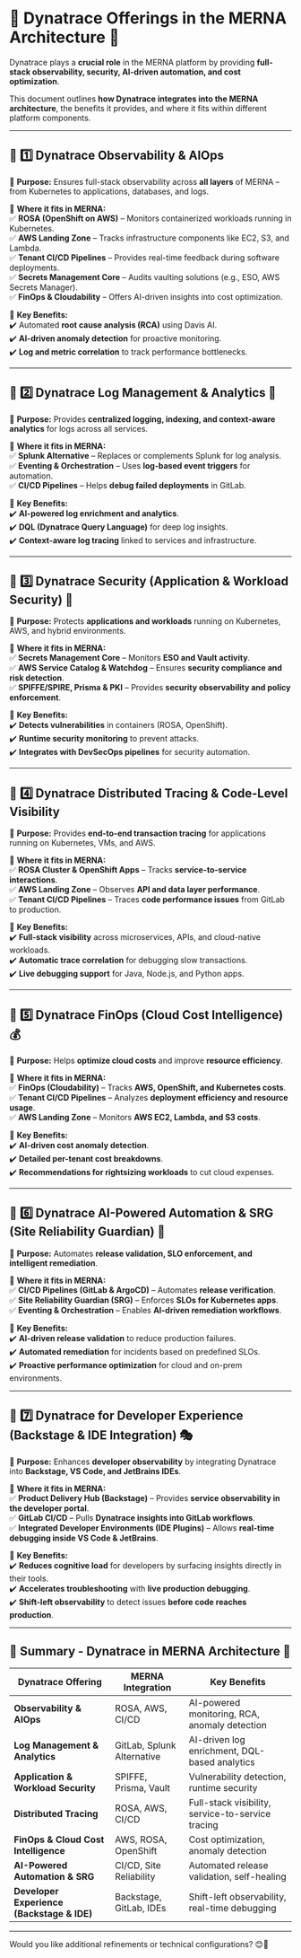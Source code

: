 # **📍 Dynatrace Offerings in the MERNA Architecture 🚀**  

Dynatrace plays a **crucial role** in the MERNA platform by providing **full-stack observability, security, AI-driven automation, and cost optimization**.  

This document outlines **how Dynatrace integrates into the MERNA architecture**, the benefits it provides, and where it fits within different platform components.  

---  

## **🔹 1️⃣ Dynatrace Observability & AIOps**  
📌 **Purpose:** Ensures full-stack observability across **all layers** of MERNA – from Kubernetes to applications, databases, and logs.  

📌 **Where it fits in MERNA:**  
✅ **ROSA (OpenShift on AWS)** – Monitors containerized workloads running in Kubernetes.  
✅ **AWS Landing Zone** – Tracks infrastructure components like EC2, S3, and Lambda.  
✅ **Tenant CI/CD Pipelines** – Provides real-time feedback during software deployments.  
✅ **Secrets Management Core** – Audits vaulting solutions (e.g., ESO, AWS Secrets Manager).  
✅ **FinOps & Cloudability** – Offers AI-driven insights into cost optimization.  

📌 **Key Benefits:**  
✔️ Automated **root cause analysis (RCA)** using Davis AI.  
✔️ **AI-driven anomaly detection** for proactive monitoring.  
✔️ **Log and metric correlation** to track performance bottlenecks.  

---  

## **🔹 2️⃣ Dynatrace Log Management & Analytics 📜**  
📌 **Purpose:** Provides **centralized logging, indexing, and context-aware analytics** for logs across all services.  

📌 **Where it fits in MERNA:**  
✅ **Splunk Alternative** – Replaces or complements Splunk for log analysis.  
✅ **Eventing & Orchestration** – Uses **log-based event triggers** for automation.  
✅ **CI/CD Pipelines** – Helps **debug failed deployments** in GitLab.  

📌 **Key Benefits:**  
✔️ **AI-powered log enrichment and analytics**.  
✔️ **DQL (Dynatrace Query Language)** for deep log insights.  
✔️ **Context-aware log tracing** linked to services and infrastructure.  

---  

## **🔹 3️⃣ Dynatrace Security (Application & Workload Security) 🔐**  
📌 **Purpose:** Protects **applications and workloads** running on Kubernetes, AWS, and hybrid environments.  

📌 **Where it fits in MERNA:**  
✅ **Secrets Management Core** – Monitors **ESO and Vault activity**.  
✅ **AWS Service Catalog & Watchdog** – Ensures **security compliance and risk detection**.  
✅ **SPIFFE/SPIRE, Prisma & PKI** – Provides **security observability and policy enforcement**.  

📌 **Key Benefits:**  
✔️ **Detects vulnerabilities** in containers (ROSA, OpenShift).  
✔️ **Runtime security monitoring** to prevent attacks.  
✔️ **Integrates with DevSecOps pipelines** for security automation.  

---  

## **🔹 4️⃣ Dynatrace Distributed Tracing & Code-Level Visibility**  
📌 **Purpose:** Provides **end-to-end transaction tracing** for applications running on Kubernetes, VMs, and AWS.  

📌 **Where it fits in MERNA:**  
✅ **ROSA Cluster & OpenShift Apps** – Tracks **service-to-service interactions**.  
✅ **AWS Landing Zone** – Observes **API and data layer performance**.  
✅ **Tenant CI/CD Pipelines** – Traces **code performance issues** from GitLab to production.  

📌 **Key Benefits:**  
✔️ **Full-stack visibility** across microservices, APIs, and cloud-native workloads.  
✔️ **Automatic trace correlation** for debugging slow transactions.  
✔️ **Live debugging support** for Java, Node.js, and Python apps.  

---  

## **🔹 5️⃣ Dynatrace FinOps (Cloud Cost Intelligence) 💰**  
📌 **Purpose:** Helps **optimize cloud costs** and improve **resource efficiency**.  

📌 **Where it fits in MERNA:**  
✅ **FinOps (Cloudability)** – Tracks **AWS, OpenShift, and Kubernetes costs**.  
✅ **Tenant CI/CD Pipelines** – Analyzes **deployment efficiency and resource usage**.  
✅ **AWS Landing Zone** – Monitors **AWS EC2, Lambda, and S3 costs**.  

📌 **Key Benefits:**  
✔️ **AI-driven cost anomaly detection**.  
✔️ **Detailed per-tenant cost breakdowns**.  
✔️ **Recommendations for rightsizing workloads** to cut cloud expenses.  

---  

## **🔹 6️⃣ Dynatrace AI-Powered Automation & SRG (Site Reliability Guardian) 🤖**  
📌 **Purpose:** Automates **release validation, SLO enforcement, and intelligent remediation**.  

📌 **Where it fits in MERNA:**  
✅ **CI/CD Pipelines (GitLab & ArgoCD)** – Automates **release verification**.  
✅ **Site Reliability Guardian (SRG)** – Enforces **SLOs for Kubernetes apps**.  
✅ **Eventing & Orchestration** – Enables **AI-driven remediation workflows**.  

📌 **Key Benefits:**  
✔️ **AI-driven release validation** to reduce production failures.  
✔️ **Automated remediation** for incidents based on predefined SLOs.  
✔️ **Proactive performance optimization** for cloud and on-prem environments.  

---  

## **🔹 7️⃣ Dynatrace for Developer Experience (Backstage & IDE Integration) 🎭**  
📌 **Purpose:** Enhances **developer observability** by integrating Dynatrace into **Backstage, VS Code, and JetBrains IDEs**.  

📌 **Where it fits in MERNA:**  
✅ **Product Delivery Hub (Backstage)** – Provides **service observability in the developer portal**.  
✅ **GitLab CI/CD** – Pulls **Dynatrace insights into GitLab workflows**.  
✅ **Integrated Developer Environments (IDE Plugins)** – Allows **real-time debugging inside VS Code & JetBrains**.  

📌 **Key Benefits:**  
✔️ **Reduces cognitive load** for developers by surfacing insights directly in their tools.  
✔️ **Accelerates troubleshooting** with **live production debugging**.  
✔️ **Shift-left observability** to detect issues **before code reaches production**.  

---  

## **📍 Summary - Dynatrace in MERNA Architecture 🚀**  

| **Dynatrace Offering** | **MERNA Integration** | **Key Benefits** |  
|----------------------|-----------------|------------------|  
| **Observability & AIOps** | ROSA, AWS, CI/CD | AI-powered monitoring, RCA, anomaly detection |  
| **Log Management & Analytics** | GitLab, Splunk Alternative | AI-driven log enrichment, DQL-based analytics |  
| **Application & Workload Security** | SPIFFE, Prisma, Vault | Vulnerability detection, runtime security |  
| **Distributed Tracing** | ROSA, AWS, CI/CD | Full-stack visibility, service-to-service tracing |  
| **FinOps & Cloud Cost Intelligence** | AWS, ROSA, OpenShift | Cost optimization, anomaly detection |  
| **AI-Powered Automation & SRG** | CI/CD, Site Reliability | Automated release validation, self-healing |  
| **Developer Experience (Backstage & IDE)** | Backstage, GitLab, IDEs | Shift-left observability, real-time debugging |  

---  

Would you like additional refinements or technical configurations? 😊🚀  
